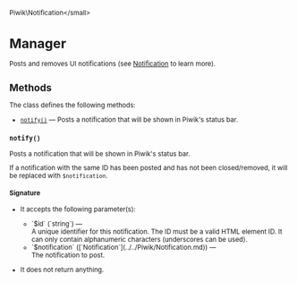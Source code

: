 <small>Piwik\Notification\</small>

Manager
=======

Posts and removes UI notifications (see [Notification](/api-reference/Piwik/Notification) to learn more).

Methods
-------

The class defines the following methods:

- [`notify()`](#notify) &mdash; Posts a notification that will be shown in Piwik's status bar.

<a name="notify" id="notify"></a>
<a name="notify" id="notify"></a>
### `notify() `
Posts a notification that will be shown in Piwik's status bar.

If a notification with the same ID
has been posted and has not been closed/removed, it will be replaced with `$notification`.

#### Signature

-  It accepts the following parameter(s):

   <ul>
   <li>
      <div markdown="1" class="parameter">
      `$id` (`string`) &mdash;

      <div markdown="1" class="param-desc"> A unique identifier for this notification. The ID must be a valid HTML element ID. It can only contain alphanumeric characters (underscores can be used).</div>

      <div style="clear:both;"/>

      </div>
   </li>
   <li>
      <div markdown="1" class="parameter">
      `$notification` ([`Notification`](../../Piwik/Notification.md)) &mdash;

      <div markdown="1" class="param-desc"> The notification to post.</div>

      <div style="clear:both;"/>

      </div>
   </li>
   </ul>
- It does not return anything.

